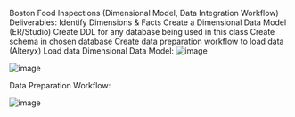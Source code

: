 Boston Food Inspections (Dimensional Model, Data Integration Workflow)
Deliverables:
Identify Dimensions & Facts
Create a Dimensional Data Model (ER/Studio)
Create DDL for any database being used in this class
Create schema in chosen database
Create data preparation workflow to load data (Alteryx)
Load data
Dimensional Data Model:
![image](https://github.com/harshadaabagal/DataWarehousingAndBusinessIntelligence/assets/43906676/9462093f-d734-4042-ae52-00d89b25df77)



![image](https://github.com/harshadaabagal/DataWarehousingAndBusinessIntelligence/assets/43906676/dcfa48f8-06b5-4bae-9116-cc65cbf846c5)



Data Preparation Workflow:


![image](https://github.com/harshadaabagal/DataWarehousingAndBusinessIntelligence/assets/43906676/c33ba63e-8b1b-4ff3-9d8f-b9c44f376308)



